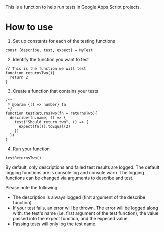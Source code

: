 This is a function to help run tests in Google Apps Script projects.

# How to use
1. Set up constants for each of the testing functions
```
const {describe, test, expect} = MyTest
```
2. Identify the function you want to test
```
// This is the function we will test
function returnsTwo(){
  return 2
}
```
3. Create a function that contains your tests
```
/**
 * @param {() => number} fn
 */
function testReturnsTwo(fn = returnsTwo){
  describe(fn.name, () => {
    test("Should return two", () => {
      expect(fn()).toEqual(2)
    })
  })
}
```
4. Run your function
```
testReturnsTwo()
```

By default, only descriptions and failed test results are logged. The default logging functions are is console.log and console.warn. The logging functions can be changed via arguments to describe and test.

Please note the following:
  - The description is always logged (first argument of the describe function).
  - If your test fails, an error will be thrown. The error will be logged along with: the test's name (i.e. first argument of the test function), the value passed into the expect function, and the expeced value.
  - Passing tests will only log the test name.
